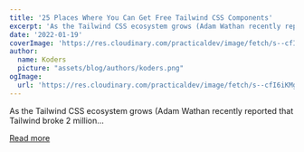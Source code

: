 ```yaml
---
title: '25 Places Where You Can Get Free Tailwind CSS Components'
excerpt: 'As the Tailwind CSS ecosystem grows (Adam Wathan recently reported that Tailwind broke 2 million...'
date: '2022-01-19'
coverImage: 'https://res.cloudinary.com/practicaldev/image/fetch/s--cfI6iKMg--/c_imagga_scale,f_auto,fl_progressive,h_420,q_auto,w_1000/https://dev-to-uploads.s3.amazonaws.com/uploads/articles/ttsy3d80cj1gj6uqzk2r.png'
author:
  name: Koders
  picture: "assets/blog/authors/koders.png"
ogImage:
  url: 'https://res.cloudinary.com/practicaldev/image/fetch/s--cfI6iKMg--/c_imagga_scale,f_auto,fl_progressive,h_420,q_auto,w_1000/https://dev-to-uploads.s3.amazonaws.com/uploads/articles/ttsy3d80cj1gj6uqzk2r.png'
---
```


As the Tailwind CSS ecosystem grows (Adam Wathan recently reported that Tailwind broke 2 million...

[Read more](https://dev.to/cruip/25-places-where-you-can-get-free-tailwind-css-components-47lm)
